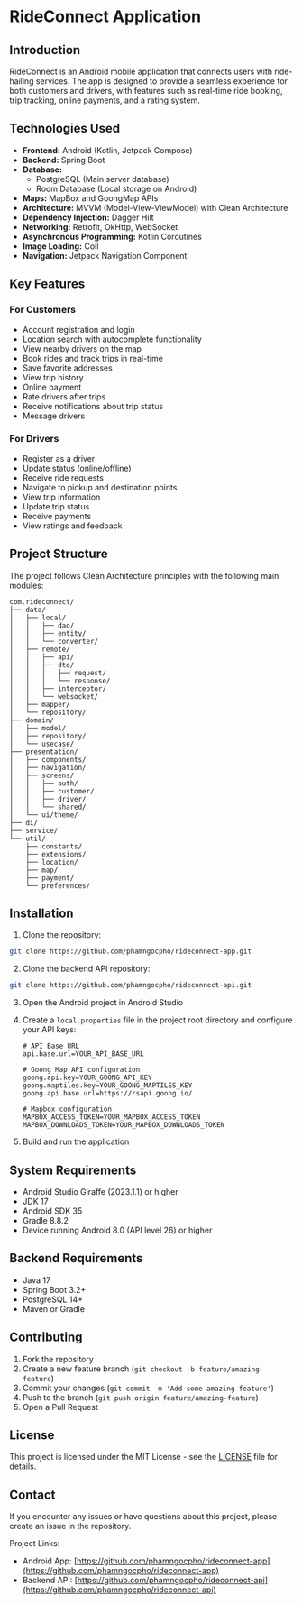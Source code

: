 # RideConnect Application

## Introduction

RideConnect is an Android mobile application that connects users with ride-hailing services. The app is designed to provide a seamless experience for both customers and drivers, with features such as real-time ride booking, trip tracking, online payments, and a rating system.

## Technologies Used

- **Frontend:** Android (Kotlin, Jetpack Compose)
- **Backend:** Spring Boot
- **Database:** 
  - PostgreSQL (Main server database)
  - Room Database (Local storage on Android)
- **Maps:** MapBox and GoongMap APIs
- **Architecture:** MVVM (Model-View-ViewModel) with Clean Architecture
- **Dependency Injection:** Dagger Hilt
- **Networking:** Retrofit, OkHttp, WebSocket
- **Asynchronous Programming:** Kotlin Coroutines
- **Image Loading:** Coil
- **Navigation:** Jetpack Navigation Component

## Key Features

### For Customers
- Account registration and login
- Location search with autocomplete functionality
- View nearby drivers on the map
- Book rides and track trips in real-time
- Save favorite addresses
- View trip history
- Online payment
- Rate drivers after trips
- Receive notifications about trip status
- Message drivers

### For Drivers
- Register as a driver
- Update status (online/offline)
- Receive ride requests
- Navigate to pickup and destination points
- View trip information
- Update trip status
- Receive payments
- View ratings and feedback

## Project Structure

The project follows Clean Architecture principles with the following main modules:

```
com.rideconnect/
├── data/
│   ├── local/
│   │   ├── dao/
│   │   ├── entity/
│   │   └── converter/
│   ├── remote/
│   │   ├── api/
│   │   ├── dto/
│   │   │   ├── request/
│   │   │   └── response/
│   │   ├── interceptor/
│   │   └── websocket/
│   ├── mapper/
│   └── repository/
├── domain/
│   ├── model/
│   ├── repository/
│   └── usecase/
├── presentation/
│   ├── components/
│   ├── navigation/
│   ├── screens/
│   │   ├── auth/
│   │   ├── customer/
│   │   ├── driver/
│   │   └── shared/
│   └── ui/theme/
├── di/
├── service/
└── util/
    ├── constants/
    ├── extensions/
    ├── location/
    ├── map/
    ├── payment/
    └── preferences/
```

## Installation

1. Clone the repository:
```bash
git clone https://github.com/phamngocpho/rideconnect-app.git
```

2. Clone the backend API repository:
```bash
git clone https://github.com/phamngocpho/rideconnect-api.git
```

3. Open the Android project in Android Studio

4. Create a `local.properties` file in the project root directory and configure your API keys:
   ```
   # API Base URL
   api.base.url=YOUR_API_BASE_URL
   
   # Goong Map API configuration
   goong.api.key=YOUR_GOONG_API_KEY
   goong.maptiles.key=YOUR_GOONG_MAPTILES_KEY
   goong.api.base.url=https://rsapi.goong.io/
   
   # Mapbox configuration
   MAPBOX_ACCESS_TOKEN=YOUR_MAPBOX_ACCESS_TOKEN
   MAPBOX_DOWNLOADS_TOKEN=YOUR_MAPBOX_DOWNLOADS_TOKEN
   ```

5. Build and run the application

## System Requirements

- Android Studio Giraffe (2023.1.1) or higher
- JDK 17
- Android SDK 35
- Gradle 8.8.2
- Device running Android 8.0 (API level 26) or higher

## Backend Requirements

- Java 17
- Spring Boot 3.2+
- PostgreSQL 14+
- Maven or Gradle

## Contributing

1. Fork the repository
2. Create a new feature branch (`git checkout -b feature/amazing-feature`)
3. Commit your changes (`git commit -m 'Add some amazing feature'`)
4. Push to the branch (`git push origin feature/amazing-feature`)
5. Open a Pull Request

## License

This project is licensed under the MIT License - see the [LICENSE](LICENSE) file for details.

## Contact

If you encounter any issues or have questions about this project, please create an issue in the repository.

Project Links:
- Android App: [https://github.com/phamngocpho/rideconnect-app](https://github.com/phamngocpho/rideconnect-app)
- Backend API: [https://github.com/phamngocpho/rideconnect-api](https://github.com/phamngocpho/rideconnect-api)
